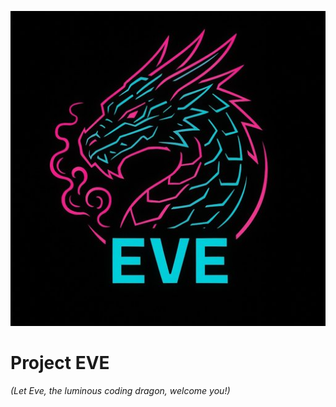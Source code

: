 ![Eve: The Luminous Dragon](eve-logo.jpg)

# Project EVE

*(Let Eve, the luminous coding dragon, welcome you!)*

<!-- Existing README content follows below -->
